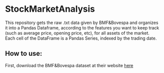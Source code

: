 # StockMarketAnalysis
This repository gets the raw .txt data given by BMF&Bovespa and organizes it into a Pandas Dataframe, according to the features you want to keep track (such as average price, opening price, etc), for all assets of the market. Each cell of the DataFrame is a Pandas Series, indexed by the trading date.

## How to use:
First, download the BMF&Bovespa dataset at their website [here](http://www.bmfbovespa.com.br/en_us/services/market-data/historical-data/equities/historical-data/)

